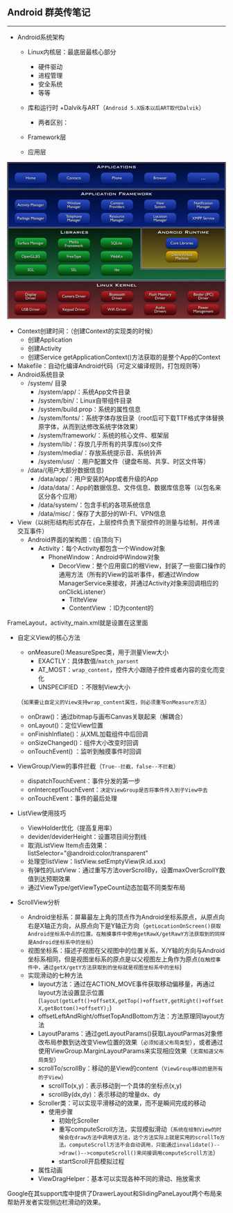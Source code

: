 ## Android 群英传笔记
---
+ Android系统架构
	+ Linux内核层：最底层最核心部分
		+ 硬件驱动
		+ 进程管理
		+ 安全系统
		+ 等等 
	+ 库和运行时
		+Dalvik与ART（`Android 5.X版本以后ART取代Dalvik`）
		
		+ 两者区别： 
	+ Framework层
	+ 应用层

![Android系统架构图](./images/android_struct.jpg)

+ Context创建时间：（创建Context的实现类的时候）
	+ 创建Application
	+ 创建Activity
	+ 创建Service
getApplicationContext()方法获取的是整个App的Context
+ Makefile：自动化编译Android代码（可定义编译规则，打包规则等）
+ Android系统目录
	+ /system/ 目录 
		+ /system/app/：系统App文件目录
		+ /system/bin/：Linux自带组件目录
		+ /system/build.prop：系统的属性信息
		+ /system/fonts/：系统字体存放目录（root后可下载TTF格式字体替换原字体，从而到达修改系统字体效果）
		+ /system/framework/：系统的核心文件、框架层
		+ /system/lib/：存放几乎所有的共享库(so)文件
		+ /system/media/：存放系统提示音、系统铃声
		+ /system/usr/  ：用户配置文件（键盘布局、共享、时区文件等）
	+ /data/(用户大部分数据信息)
		+ /data/app/：用户安装的App或者升级的App
		+ /data/data/：App的数据信息、文件信息、数据库信息等（以包名来区分各个应用）
		+ /data/system/：包含手机的各项系统信息
		+ /data/misc/：保存了大部分的WI-FI、VPN信息
+ View（以树形结构形式存在，上层控件负责下层控件的测量与绘制，并传递交互事件） 
	+ Android界面的架构图：(自顶向下)
		+ Activity：每个Activity都包含一个Window对象
			+ PhoneWindow：Android中Window对象
				+ DecorView：整个应用窗口的根View，封装了一些窗口操作的通用方法（所有的View的监听事件，都通过Window ManagerService来接收，并通过Activity对象来回调相应的onClickListener）
					+ TitlteView
					+ ContentView ：ID为content的

 FrameLayout，activity_main.xml就是设置在这里面
 
+ 自定义View的核心方法
 	+ onMeasure():MeasureSpec类，用于测量View大小
 		+ EXACTLY：具体数值/`match_parsent`
 		+ AT_MOST：`wrap_content`，控件大小跟随子控件或者内容的变化而变化
 		+ UNSPECIFIED ：不限制View大小
 	
 	（`如果要让自定义的View支持wrap_content属性，则必须重写onMeasure方法`）
 	
 	+ onDraw()：通过bitmap与画布Canvas关联起来（解耦合）
 	+ onLayout()：定位View位置
 	+ onFinishInflate()：从XML加载组件中后回调
 	+ onSizeChanged()：组件大小改变时回调
 	+ onTouchEvent() ：监听到触摸事件时回调
 
 + ViewGroup/View的事件拦截（`True--拦截，false--不拦截`）
 	+ dispatchTouchEvent：事件分发的第一步
 	+ onInterceptTouchEvent：`决定ViewGroup是否将事件传入到子View中去` 
 	+ onTouchEvent：事件的最后处理
 
+ ListView使用技巧
 	+ ViewHolder优化（提高复用率）
 	+ devider/deviderHeight：设置项目间分割线
 	+ 取消ListView Item点击效果：listSelector="@android:color/transparent"
 	+ 处理空listView：listView.setEmptyView(R.id.xxx)
 	+ 有弹性的ListView：通过重写方法overScrollBy，设置maxOverScrollY数值到达预期效果
 	+ 通过ViewType/getViewTypeCount动态加载不同类型布局
+ ScrollView分析
 	+ Android坐标系：屏幕最左上角的顶点作为Android坐标系原点，从原点向右是X轴正方向，从原点向下是Y轴正方向（`getLocationOnScreen()获取Android坐标系中点的位置。在触摸事件中使用getRawX/getRawY方法获取到的同样是Android坐标系中的坐标`）
 	+ 视图坐标系：描述子视图在父视图中的位置关系，X/Y轴的方向与Android坐标系相同，但是视图坐标系的原点是以父视图左上角作为原点(`在触控事件中，通过getX/getY方法获取到的坐标就是视图坐标系中的坐标`)
 	+ 实现滑动的七种方法
 		+ layout方法：通过在ACTION_MOVE事件获取移动偏移量，再通过layout方法设置显示位置(`layout(getLeft()+offsetX,getTop()+offsetY,getRight()+offsetX,getBottom()+offsetY);`)
 		+  offsetLeftAndRight/offsetTopAndBottom方法：方法原理同layout方法
 		+  LayoutParams：通过getLayoutParams()获取LayoutParmas对象修改布局参数到达改变View位置的效果（`必须知道父布局类型`），或者通过使用ViewGroup.MarginLayoutParams来实现相应效果（`无需知道父布局类型`）
 		+  scrollTo/scrollBy：移动的是View的content（`ViewGroup移动的是所有的子View`）
 			+ scrollTo(x,y)：表示移动到一个具体的坐标点(x,y)
 			+ scrollBy(dx,dy)：表示移动的增量dx、dy 
 		+  Scroller类：可以实现平滑移动的效果，而不是瞬间完成的移动
 			+ 使用步骤
 				+ 初始化Scroller
 				+ 重写computeScroll方法，实现模拟滑动（`系统在绘制View的时候会在draw方法中调用该方法，这个方法实际上就是实用的scrollTo方法。computeScroll方法不会自动调用，只能通过invalidate()-->draw()-->computeScroll()来间接调用computeScroll方法`）   
 				+ startScroll开启模拟过程
 		+ 属性动画
 		+ ViewDragHelper：基本可以实现各种不同的滑动、拖放需求
 
 Google在其support库中提供了DrawerLayout和SlidingPaneLayout两个布局来帮助开发者实现侧边栏滑动的效果。
